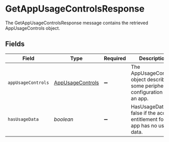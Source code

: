 # GetAppUsageControlsResponse

The GetAppUsageControlsResponse message contains the retrieved AppUsageControls object.


## Fields

| Field                                                                           | Type                                                                            | Required                                                                        | Description                                                                     |
| ------------------------------------------------------------------------------- | ------------------------------------------------------------------------------- | ------------------------------------------------------------------------------- | ------------------------------------------------------------------------------- |
| `appUsageControls`                                                              | [AppUsageControls](../../models/shared/appusagecontrols.md)                     | :heavy_minus_sign:                                                              | The AppUsageControls object describes some peripheral configuration for an app. |
| `hasUsageData`                                                                  | *boolean*                                                                       | :heavy_minus_sign:                                                              | HasUsageData is false if the access entitlement for this app has no usage data. |